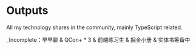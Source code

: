 # Outputs

All my technology shares in the community, mainly TypeScript related.

_Incomplete：早早聊 & QCon+ * 3 & 前端练习生 & 掘金小册 & 实体书筹备中
